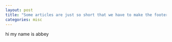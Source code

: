 ```yaml
---
layout: post
title: "Some articles are just so short that we have to make the footer stick"
categories: misc
---
```


hi my name is abbey